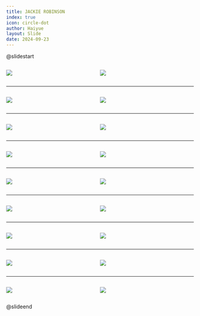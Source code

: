```yaml
---
title: JACKIE ROBINSON
index: true
icon: circle-dot
author: Haiyue
layout: Slide
date: 2024-09-23
---
```

 
@slidestart

<div style="display:flex">
<div style="flex:1">

![](https://raw.githubusercontent.com/yclord/reading/refs/heads/master/english/Level-Q/JACKIE%20ROBINSON/001.webp)
</div>
<div style="flex:1">

![](https://raw.githubusercontent.com/yclord/reading/refs/heads/master/english/Level-Q/JACKIE%20ROBINSON/002.webp)
</div>
</div>

---

<div style="display:flex">
<div style="flex:1">

![](https://raw.githubusercontent.com/yclord/reading/refs/heads/master/english/Level-Q/JACKIE%20ROBINSON/003.webp)
</div>
<div style="flex:1">

![](https://raw.githubusercontent.com/yclord/reading/refs/heads/master/english/Level-Q/JACKIE%20ROBINSON/004.webp)
</div>
</div>

---

<div style="display:flex">
<div style="flex:1">

![](https://raw.githubusercontent.com/yclord/reading/refs/heads/master/english/Level-Q/JACKIE%20ROBINSON/005.webp)
</div>
<div style="flex:1">

![](https://raw.githubusercontent.com/yclord/reading/refs/heads/master/english/Level-Q/JACKIE%20ROBINSON/006.webp)
</div>
</div>

---

<div style="display:flex">
<div style="flex:1">

![](https://raw.githubusercontent.com/yclord/reading/refs/heads/master/english/Level-Q/JACKIE%20ROBINSON/007.webp)
</div>
<div style="flex:1">

![](https://raw.githubusercontent.com/yclord/reading/refs/heads/master/english/Level-Q/JACKIE%20ROBINSON/008.webp)
</div>
</div>

---

<div style="display:flex">
<div style="flex:1">

![](https://raw.githubusercontent.com/yclord/reading/refs/heads/master/english/Level-Q/JACKIE%20ROBINSON/009.webp)
</div>
<div style="flex:1">

![](https://raw.githubusercontent.com/yclord/reading/refs/heads/master/english/Level-Q/JACKIE%20ROBINSON/010.webp)
</div>
</div>

---

<div style="display:flex">
<div style="flex:1">

![](https://raw.githubusercontent.com/yclord/reading/refs/heads/master/english/Level-Q/JACKIE%20ROBINSON/011.webp)
</div>
<div style="flex:1">

![](https://raw.githubusercontent.com/yclord/reading/refs/heads/master/english/Level-Q/JACKIE%20ROBINSON/012.webp)
</div>
</div>

---

<div style="display:flex">
<div style="flex:1">

![](https://raw.githubusercontent.com/yclord/reading/refs/heads/master/english/Level-Q/JACKIE%20ROBINSON/013.webp)
</div>
<div style="flex:1">

![](https://raw.githubusercontent.com/yclord/reading/refs/heads/master/english/Level-Q/JACKIE%20ROBINSON/014.webp)
</div>
</div>

---

<div style="display:flex">
<div style="flex:1">

![](https://raw.githubusercontent.com/yclord/reading/refs/heads/master/english/Level-Q/JACKIE%20ROBINSON/015.webp)
</div>
<div style="flex:1">

![](https://raw.githubusercontent.com/yclord/reading/refs/heads/master/english/Level-Q/JACKIE%20ROBINSON/016.webp)
</div>
</div>

---

<div style="display:flex">
<div style="flex:1">

![](https://raw.githubusercontent.com/yclord/reading/refs/heads/master/english/Level-Q/JACKIE%20ROBINSON/017.webp)
</div>
<div style="flex:1">

![](https://raw.githubusercontent.com/yclord/reading/refs/heads/master/english/Level-Q/JACKIE%20ROBINSON/018.webp)
</div>
</div>

@slideend